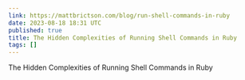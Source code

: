 ```yaml
---
link: https://mattbrictson.com/blog/run-shell-commands-in-ruby
date: 2023-08-18 18:31 UTC
published: true
title: The Hidden Complexities of Running Shell Commands in Ruby
tags: []
---
```


The Hidden Complexities of Running Shell Commands in Ruby
